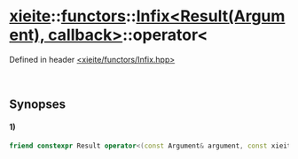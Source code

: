 # [xieite](../../../xieite.md)\:\:[functors](../../../functors.md)\:\:[Infix\<Result\(Argument\), callback\>](../../Infix.md)\:\:operator\<
Defined in header [<xieite/functors/Infix.hpp>](../../../../include/xieite/functors/Infix.hpp)

&nbsp;

## Synopses
#### 1)
```cpp
friend constexpr Result operator<(const Argument& argument, const xieite::functors::Infix<Result(Argument), callback>);
```

